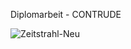 Diplomarbeit - CONTRUDE

![Zeitstrahl-Neu](https://github.com/user-attachments/assets/afa5a650-c5da-438e-9fa4-cb39b90574c6)
